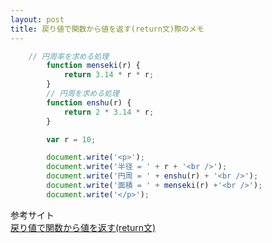 ```yaml
---
layout: post
title: 戻り値で関数から値を返す(return文)際のメモ
---
```


```index.js
	// 円周率を求める処理
		function menseki(r) {
			return 3.14 * r * r;
		}
		// 円周を求める処理
		function enshu(r) {
			return 2 * 3.14 * r;
		}

		var r = 10;

		document.write('<p>');
		document.write('半径 = ' + r + '<br />');
		document.write('円周 = ' + enshu(r) + '<br />');
		document.write('面積 = ' + menseki(r) +'<br />');
		document.write('</p>');
```
参考サイト  
[戻り値で関数から値を返す(return文)](https://www.ajaxtower.jp/js/function/index4.html)  
